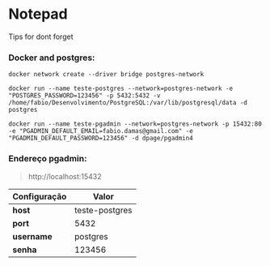 # Notepad
Tips for dont forget


### Docker and postgres:
```shell
docker network create --driver bridge postgres-network

docker run --name teste-postgres --network=postgres-network -e "POSTGRES_PASSWORD=123456" -p 5432:5432 -v /home/fabio/Desenvolvimento/PostgreSQL:/var/lib/postgresql/data -d postgres

docker run --name teste-pgadmin --network=postgres-network -p 15432:80 -e "PGADMIN_DEFAULT_EMAIL=fabio.damas@gmail.com" -e "PGADMIN_DEFAULT_PASSWORD=123456" -d dpage/pgadmin4
```

### Endereço pgadmin: 
> http://localhost:15432 


Configuração | Valor
------------ | -------------
**host** | teste-postgres
**port** | 5432
**username** | postgres
**senha**| 123456
